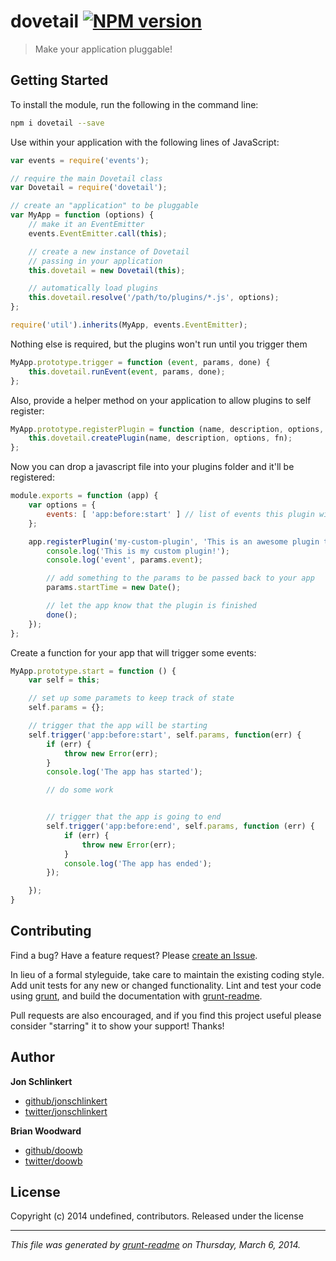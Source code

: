# dovetail [![NPM version](https://badge.fury.io/js/dovetail.png)](http://badge.fury.io/js/dovetail) 

> Make your application pluggable!

## Getting Started
To install the module, run the following in the command line:

```bash
npm i dovetail --save
```

Use within your application with the following lines of JavaScript:

```js
var events = require('events');

// require the main Dovetail class
var Dovetail = require('dovetail');

// create an "application" to be pluggable
var MyApp = function (options) {
	// make it an EventEmitter
	events.EventEmitter.call(this);

	// create a new instance of Dovetail
	// passing in your application
	this.dovetail = new Dovetail(this);

	// automatically load plugins
	this.dovetail.resolve('/path/to/plugins/*.js', options);
};

require('util').inherits(MyApp, events.EventEmitter);
```

Nothing else is required, but the plugins won't run until you
trigger them

```js
MyApp.prototype.trigger = function (event, params, done) {
	this.dovetail.runEvent(event, params, done);
};
```

Also, provide a helper method on your application to allow plugins to self register:

```js
MyApp.prototype.registerPlugin = function (name, description, options, fn) {
	this.dovetail.createPlugin(name, description, options, fn);
};
```

Now you can drop a javascript file into your plugins folder and it'll be registered:

```js
module.exports = function (app) {
	var options = {
		events: [ 'app:before:start' ] // list of events this plugin will listen for
	};

	app.registerPlugin('my-custom-plugin', 'This is an awesome plugin that runs before the application starts.', options, function (params, done) {
		console.log('This is my custom plugin!');
		console.log('event', params.event);

		// add something to the params to be passed back to your app
		params.startTime = new Date();

		// let the app know that the plugin is finished
		done();
	});
};
```

Create a function for your app that will trigger some events:

```js
MyApp.prototype.start = function () {
	var self = this;

	// set up some paramets to keep track of state
	self.params = {};

	// trigger that the app will be starting
	self.trigger('app:before:start', self.params, function(err) {
		if (err) {
			throw new Error(err);
		}
		console.log('The app has started');

		// do some work


		// trigger that the app is going to end
		self.trigger('app:before:end', self.params, function (err) {
			if (err) {
				throw new Error(err);
			}
			console.log('The app has ended');
		});

	});
}
```


## Contributing
Find a bug? Have a feature request? Please [create an Issue](https://github.com/assemble/dovetail/issues).

In lieu of a formal styleguide, take care to maintain the existing coding style. Add unit tests for any new or changed functionality. Lint and test your code using [grunt][], and build the documentation with [grunt-readme](https://github.com/assemble/grunt-readme).

Pull requests are also encouraged, and if you find this project useful please consider "starring" it to show your support! Thanks!


## Author

**Jon Schlinkert**

+ [github/jonschlinkert](https://github.com/jonschlinkert)
+ [twitter/jonschlinkert](http://twitter.com/jonschlinkert)

**Brian Woodward**

+ [github/doowb](https://github.com/doowb)
+ [twitter/doowb](http://twitter.com/jonschlinkert)



## License
Copyright (c) 2014 undefined, contributors.
Released under the  license

***

_This file was generated by [grunt-readme](https://github.com/assemble/grunt-readme) on Thursday, March 6, 2014._

[grunt]: http://gruntjs.com/
[Getting Started]: https://github.com/gruntjs/grunt/blob/devel/docs/getting_started.md
[package.json]: https://npmjs.org/doc/json.html
